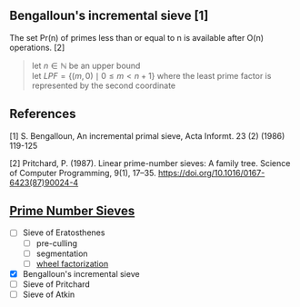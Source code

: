## Bengalloun's incremental sieve [1]
  The set Pr(n) of primes less than or equal to n is available after O(n) operations. [2]

 > let $n \in \mathbb{N}$ be an upper bound  
 > let $LPF = \{(m,0) \mid 0 \leq m < n + 1 \}$ where the least prime factor is represented by the second coordinate

## References

[1] S. Bengalloun, An incremental primal sieve, Acta Informt. 23 (2) (1986) 119-125

[2] Pritchard, P. (1987). Linear prime-number sieves: A family tree. Science of Computer Programming, 9(1), 17–35. https://doi.org/10.1016/0167-6423(87)90024-4

## [Prime Number Sieves](https://en.wikipedia.org/wiki/Generation_of_primes)
- [ ] Sieve of Eratosthenes
  - [ ] pre-culling
  - [ ] segmentation
  - [ ] [wheel factorization](https://en.wikipedia.org/wiki/Wheel_factorization)
- [x] Bengalloun's incremental sieve
- [ ] Sieve of Pritchard
- [ ] Sieve of Atkin
